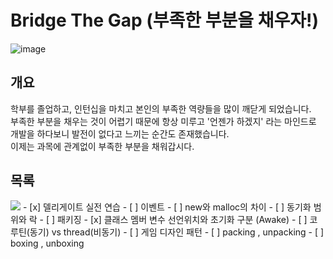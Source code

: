# Bridge The Gap (부족한 부분을 채우자!)
![image](https://user-images.githubusercontent.com/55792986/163919388-98e94276-e9ab-4f29-99a0-12731ae56f43.png)

## 개요
학부를 졸업하고, 인턴십을 마치고 본인의 부족한 역량들을 많이 깨닫게 되었습니다. \
부족한 부분을 채우는 것이 어렵기 때문에 항상 미루고 '언젠가 하겠지' 라는 마인드로 개발을 하다보니 발전이 없다고 느끼는 순간도 존재했습니다. \
이제는 과목에 관계없이 부족한 부분을 채워갑시다.

## 목록
<img src="https://img.shields.io/badge/C#-FFCA28?style=flat-square&logo=firebase&logoColor=white"/>
- [x] 델리게이트 실전 연습
- [ ] 이벤트
- [ ] new와 malloc의 차이
- [ ] 동기화 범위와 락
- [ ] 패키징
- [x] 클래스 멤버 변수 선언위치와 초기화 구분 (Awake)
- [ ] 코루틴(동기) vs thread(비동기)
- [ ] 게임 디자인 패턴
- [ ] packing , unpacking
- [ ] boxing , unboxing
